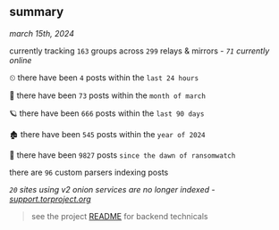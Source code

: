 
## summary
_march 15th, 2024_

currently tracking `163` groups across `299` relays & mirrors - _`71` currently online_

⏲ there have been `4` posts within the `last 24 hours`

🦈 there have been `73` posts within the `month of march`

🪐 there have been `666` posts within the `last 90 days`

🏚 there have been `545` posts within the `year of 2024`

🦕 there have been `9827` posts `since the dawn of ransomwatch`

there are `96` custom parsers indexing posts

_`20` sites using v2 onion services are no longer indexed - [support.torproject.org](https://support.torproject.org/onionservices/v2-deprecation/)_

> see the project [README](https://github.com/joshhighet/ransomwatch#ransomwatch--) for backend technicals
